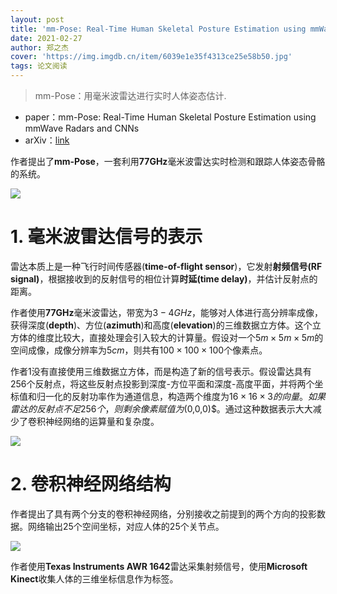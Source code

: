 ```yaml
---
layout: post
title: 'mm-Pose: Real-Time Human Skeletal Posture Estimation using mmWave Radars and CNNs'
date: 2021-02-27
author: 郑之杰
cover: 'https://img.imgdb.cn/item/6039e1e35f4313ce25e58b50.jpg'
tags: 论文阅读
---
```


> mm-Pose：用毫米波雷达进行实时人体姿态估计.

- paper：mm-Pose: Real-Time Human Skeletal Posture Estimation using mmWave Radars and CNNs
- arXiv：[link](https://arxiv.org/abs/1911.09592)

作者提出了**mm-Pose**，一套利用**77GHz**毫米波雷达实时检测和跟踪人体姿态骨骼的系统。

![](https://img.imgdb.cn/item/6039f4d25f4313ce25f76903.jpg)

# 1. 毫米波雷达信号的表示
雷达本质上是一种飞行时间传感器(**time-of-flight sensor**)，它发射**射频信号(RF signal)**，根据接收到的反射信号的相位计算**时延(time delay)**，并估计反射点的距离。

作者使用**77GHz**毫米波雷达，带宽为$3-4GHz$，能够对人体进行高分辨率成像，获得深度(**depth**)、方位(**azimuth**)和高度(**elevation**)的三维数据立方体。这个立方体的维度比较大，直接处理会引入较大的计算量。假设对一个$5m \times 5m \times 5m$的空间成像，成像分辨率为$5cm$，则共有$100 \times 100 \times 100$个像素点。

作者1没有直接使用三维数据立方体，而是构造了新的信号表示。假设雷达具有$256$个反射点，将这些反射点投影到深度-方位平面和深度-高度平面，并将两个坐标值和归一化的反射功率作为通道信息，构造两个维度为$16 \times 16 \times 3$$的向量。如果雷达的反射点不足$256$个，则剩余像素赋值为$(0,0,0)$。通过这种数据表示大大减少了卷积神经网络的运算量和复杂度。

![](https://img.imgdb.cn/item/6039efbf5f4313ce25f2bce5.jpg)

# 2. 卷积神经网络结构
作者提出了具有两个分支的卷积神经网络，分别接收之前提到的两个方向的投影数据。网络输出$25$个空间坐标，对应人体的$25$个关节点。

![](https://img.imgdb.cn/item/6039f1525f4313ce25f40f2b.jpg)

作者使用**Texas Instruments AWR 1642**雷达采集射频信号，使用**Microsoft Kinect**收集人体的三维坐标信息作为标签。